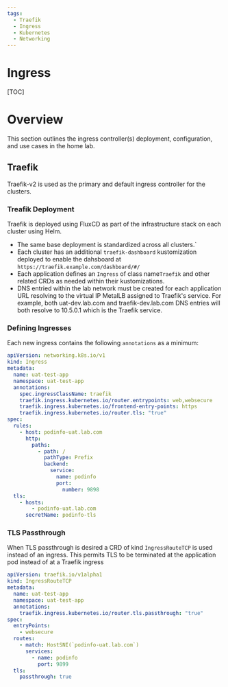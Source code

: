 ```yaml
---
tags:
  - Traefik
  - Ingress
  - Kubernetes
  - Networking
---
```


# Ingress

[TOC]

# Overview

This section outlines the ingress controller(s) deployment, configuration, and use cases in the home lab.

## Traefik

Traefik-v2 is used as the primary and default ingress controller for the clusters.

### Treafik Deployment

Traefik is deployed using FluxCD as part of the infrastructure stack on each cluster using Helm.

- The same base deployment is standardized across all clusters.`
- Each cluster has an additional `traefik-dashboard` kustomization deployed to enable the dahsboard at `https://traefik.example.com/dashboard/#/`
- Each application defines an `Ingress` of class name`Traefik` and other related CRDs as needed within their kustomizations.
- DNS entried within the lab network must be created for each application URL resolving to the virtual IP MetalLB assigned to Traefik's service. For example, both uat-dev.lab.com and traefik-dev.lab.com DNS entries will both resolve to 10.5.0.1 which is the Traefik service.

### Defining Ingresses

Each new ingress contains the following `annotations` as a minimum:

```yaml
apiVersion: networking.k8s.io/v1
kind: Ingress
metadata:
  name: uat-test-app
  namespace: uat-test-app
  annotations:
    spec.ingressClassName: traefik
    traefik.ingress.kubernetes.io/router.entrypoints: web,websecure
    traefik.ingress.kubernetes.io/frontend-entry-points: https
    traefik.ingress.kubernetes.io/router.tls: "true"
spec:
  rules:
    - host: podinfo-uat.lab.com
      http:
        paths:
          - path: /
            pathType: Prefix
            backend:
              service:
                name: podinfo
                port:
                  number: 9898
  tls:
    - hosts:
        - podinfo-uat.lab.com
      secretName: podinfo-tls
```

### TLS Passthrough

When TLS passthrough is desired a CRD of kind `IngressRouteTCP` is used instead of an ingress. This permits TLS to be terminated at the application pod instead of at a Traefik ingress

```yaml
apiVersion: traefik.io/v1alpha1
kind: IngressRouteTCP
metadata:
  name: uat-test-app
  namespace: uat-test-app
  annotations:
    traefik.ingress.kubernetes.io/router.tls.passthrough: "true"
spec:
  entryPoints:
    - websecure
  routes:
    - match: HostSNI(`podinfo-uat.lab.com`)
      services:
        - name: podinfo
          port: 9899
  tls:
    passthrough: true
```

